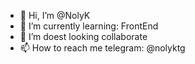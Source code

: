 - 👋 Hi, I’m @NolyK
- 🌱 I’m currently learning: FrontEnd
- 💞️ I’m doest looking collaborate
- 📫 How to reach me telegram: @nolyktg
